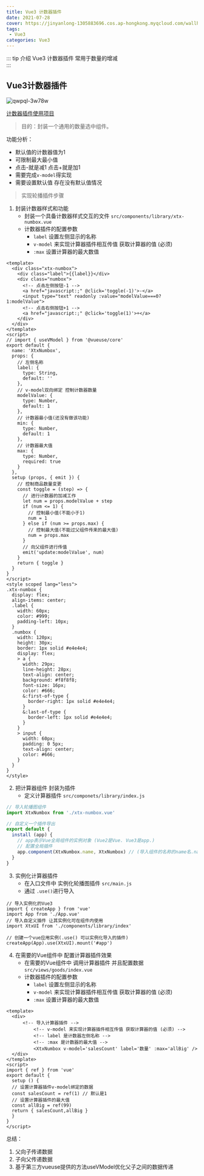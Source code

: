 ```yaml
---
title: Vue3 计数器插件
date: 2021-07-28
cover: https://jinyanlong-1305883696.cos.ap-hongkong.myqcloud.com/wallhaven-1kdl93.jpg
tags:
 - Vue3
categories: Vue3
---
```


::: tip 介绍
Vue3 计数器插件 常用于数量的增减<br>
:::

<!-- more -->

## Vue3计数器插件

![qwpql-3w78w](https://jinyanlong-1305883696.cos.ap-hongkong.myqcloud.com/qwpql-3w78w.gif)

[计数器插件使用项目](https://gitee.com/liu_kaili/Vue_little_rabbit_fresh)

> 目的：封装一个通用的数量选中组件。

功能分析：

- 默认值的计数器值为1
- 可限制最大最小值
- 点击-就是减1  点击+就是加1
- 需要完成`v-model`得实现
- 需要设置默认值 存在没有默认值情况

> 实现轮播插件步骤

1. 封装计数器样式和功能
   * 封装一个具备计数器样式交互的文件  `src/components/library/xtx-numbox.vue`
   * 计数器插件的配置参数
     * `label` 设置左侧显示的名称
     * `v-model` 来实现计算器插件相互传值 获取计算器的值 (必须)
     * `:max` 设置计算器的最大数值

```vue
<template>
  <div class="xtx-numbox">
    <div class="label">{{label}}</div>
    <div class="numbox">
      <!-- 点击左侧按钮-1 -->
      <a href="javascript:;" @click='toggle(-1)'>-</a>
      <input type="text" readonly :value="modelValue===0?1:modelValue">
      <!-- 点击右侧按钮+1 -->
      <a href="javascript:;" @click='toggle(1)'>+</a>
    </div>
  </div>
</template>
<script>
// import { useVModel } from '@vueuse/core'
export default {
  name: 'XtxNumbox',
  props: {
    // 左侧名称
    label: {
      type: String,
      default: ''
    },
    // v-model双向绑定 控制计数器数量
    modelValue: {
      type: Number,
      default: 1
    },
    // 计数器最小值(还没有做该功能)
    min: {
      type: Number,
      default: 1
    },
    // 计数器最大值
    max: {
      type: Number,
      required: true
    }
  },
  setup (props, { emit }) {
    // 控制商品数量变更
    const toggle = (step) => {
      // 进行计数器的加减工作
      let num = props.modelValue + step
      if (num <= 1) {
        // 控制最小值(不能小于1)
        num = 1
      } else if (num >= props.max) {
        // 控制最大值(不能过父组件传来的最大值)
        num = props.max
      }
      // 向父组件进行传值
      emit('update:modelValue', num)
    }
    return { toggle }
  }
}
</script>
<style scoped lang="less">
.xtx-numbox {
  display: flex;
  align-items: center;
  .label {
    width: 60px;
    color: #999;
    padding-left: 10px;
  }
  .numbox {
    width: 120px;
    height: 30px;
    border: 1px solid #e4e4e4;
    display: flex;
    > a {
      width: 29px;
      line-height: 28px;
      text-align: center;
      background: #f8f8f8;
      font-size: 16px;
      color: #666;
      &:first-of-type {
        border-right: 1px solid #e4e4e4;
      }
      &:last-of-type {
        border-left: 1px solid #e4e4e4;
      }
    }
    > input {
      width: 60px;
      padding: 0 5px;
      text-align: center;
      color: #666;
    }
  }
}
</style>

```

2. 把计算器组件 封装为插件
   * 定义计算器插件 `src/componets/library/index.js`

```js
// 导入轮播图组件
import XtxNumbox from './xtx-numbox.vue'

// 自定义一个插件导出
export default {
  install (app) {
    // app表示Vue全局组件的实例对象 (Vue2是Vue. Vue3是app.)
    // 配置全局插件
    app.component(XtxNumbox.name, XtxNumbox) // (导入组件的名称的name名.name,导入组件的名称)
  }
}
```

3. 实例化计算器插件
   * 在入口文件中 实例化轮播图插件 `src/main.js`
   * 通过 `.use()`进行导入

```JS
// 导入实例化的Vue3
import { createApp } from 'vue'
import App from './App.vue'
// 导入自定义插件 让其实例化可在组件内使用
import XtxUI from './components/library/index'

// 创建一个vue应用实例(.use() 可以实例化导入的插件)
createApp(App).use(XtxUI).mount('#app')
```

4. 在需要的Vue组件中 配置计算器插件效果 
   * 在需要的Vue组件中 调用计算器插件 并且配置数据 `src/views/goods/index.vue`
   * 计数器插件的配置参数
     * `label` 设置左侧显示的名称
     * `v-model` 来实现计算器插件相互传值 获取计算器的值 (必须)
     * `:max` 设置计算器的最大数值

```vue
<template>
  <div>
      <!-- 导入计算器插件 -->
          <!-- v-model 来实现计算器插件相互传值 获取计算器的值 (必须) -->
          <!-- label 是计数器左侧名称 -->
          <!-- :max 是计数器的最大值 -->
          <XtxNumbox v-model='salesCount' label='数量' :max='allBig' />
  </div>
</template>
<script>
import { ref } from 'vue'
export default {
  setup () {
  // 设置计算器插件v-model绑定的数据
  const salesCount = ref(1) // 默认是1
  // 设置计算器插件的最大值
  const allBig = ref(99)
  return { salesCount,allBig }
  }
}
</script>
```

总结：

1. 父向子传递数据
2. 子向父传递数据
3. 基于第三方vueuse提供的方法useVModel优化父子之间的数据传递

